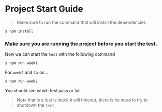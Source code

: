 # Project Start Guide

> Make sure to run the command that will install the dependencies

```sh
$ npm install
```
### Make sure you are running the project before you start the test.

Now we can start the `test` with the following command
```sh
$ npm run week1
```
For `week2` and so on...
```sh
$ npm run week2
```

You should see which test pass or fail.
> Note that is a test is stuck it will timeout, there is no need to try to shutdown the `test`
